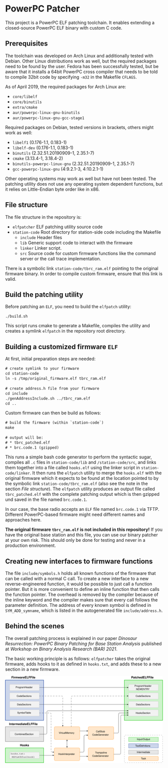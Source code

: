 # PowerPC Patcher
This project is a PowerPC ELF patching toolchain. It enables extending a closed-source
PowerPC ELF binary with custom C code.

## Prerequisites
The toolchain was developed on Arch Linux and additionally tested with Debian.
Other Linux distributions work as well, but the required packages need to be
found by the user. Fedora has been successfully tested, but be aware that
it installs a 64bit PowerPC cross compiler that needs to be told to compile 32bit
code by specifying `-m32` in the Makefile `CFLAGS`.

As of April 2019, the required packages for Arch Linux are:

* `core/libelf`
* `core/binutils`
* `extra/cmake`
* `aur/powerpc-linux-gnu-binutils`
* `aur/powerpc-linux-gnu-gcc-stage1`

Required packages on Debian, tested versions in brackets, others might work as well:
* `libelf1` (0.176-1.1, 0.183-1)
* `libelf-dev` (0.176-1.1, 0.183-1)
* `binutils` (2.32.51.20190909-1, 2.35.1-7)
* `cmake` (3.13.4-1, 3.18.4-2)
* `binutils-powerpc-linux-gnu` (2.32.51.20190909-1, 2.35.1-7)
* `gcc-powerpc-linux-gnu` (4:9.2.1-3, 4:10.2.1-1)

Other operating systems may work as well but have not been tested.
The patching utility does not use any operating system dependent functions,
but it relies on Little-Endian byte order like in x86.

## File structure
The file structure in the repository is:
* `elfpatcher` ELF patching utility source code
* `station-code` Root directory for station-side code including the Makefile
    - `include` Header files
    - `lib` Generic support code to interact with the firmware
    - `linker` Linker script.
    - `src` Source code for custom firmware functions like the command server or the call trace implementation.

There is a symbolic link `station-code/tbrc_ram.elf`
pointing to the original firmware binary.
In order to compile custom firmware, ensure that this link is valid.


## Build the patching utility

Before patching an `ELF`, you need to build the `elfpatch` utility:

```
./build.sh
```

This script runs cmake to generate a Makefile,
compiles the utility and creates a symlink `elfpatch` in the repository root directory.


## Building a customized firmware `ELF`

At first, initial preparation steps are needed:

```
# create symlink to your firmware
cd station-code
ln -s /tmp/original_firmware.elf tbrc_ram.elf

# create address.h file from your firmware
cd include
./genAddressInclude.sh ../tbrc_ram.elf
cd ..
```

Custom firmware can then be build as follows:
```
# build the firmware (within `station-code`)
make

# output will be:
# * tbrc_patched.elf
# * brc.code.1 (gzipped)
```

This runs a simple bash
code generator to perform the syntactic sugar, compiles
all `.c` files in `station-code/lib` and `/station-code/src`, and links
them together into a file called `hooks.elf` using the linker script in `station-code/linker`.
It then runs the `elfpatch` utility to merge the `hooks.elf` 
with the original firmware which it expects to be found at the location pointed
to by the symbolic link `station-code/tbrc_ram.elf` (also see the note in the section *File structure*).
The `elfpatch` utility produces an output file called `tbrc_patched.elf` with
the complete patching output which is then gzipped und saved in the file named `brc.code.1`.

In our case, the base radio accepts an `ELF` file named `brc.code.1` via TFTP.
Different PowerPC-based firmware might need different names and approaches here.

**The original firmware `tbrc_ram.elf` is not included in this repository!**
If you have the original base station and this file, you can use our binary patcher at
your own risk. This should only be done for testing and never in a production environment.


## Creating new interfaces to firmware functions
The file `include/symbols.h` holds all known functions of the firmware that can be called with a normal C call.
To create a new interface to a new reverse-engineered function, it would be possible to just call a function
pointer. But it is more convenient to define an inline function that then calls the function pointer.
The overhead is removed by the compiler because of the inline keyword and the compiler makes
sure that every call follows the parameter definition. The address of every known symbol is defined
in `SYM_ADD_symname`,
which is listed in the autogenerated file `include/address.h`.


## Behind the scenes

The overall patching process is explained in our paper *Dinosaur Resurrection: PowerPC Binary Patching
for Base Station Analysis* published at *Workshop on Binary Analysis Research (BAR) 2021*.

The basic working principle is as follows: `elfpatcher` takes the original firmware,
adds hooks to it as defined in `hooks.txt`, and adds these to a new section in a new firmware.

![elfpatcher components](assets/elfpatcher.svg)
